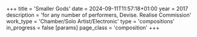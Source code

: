 +++
title = 'Smaller Gods'
date = 2024-09-11T11:57:18+01:00
year = 2017
description = 'for any number of performers, Devise. Realise Commission'
work_type = 'Chamber/Solo Artist/Electronic'
type = 'compositions'
in_progress = false
[params]
    page_class = 'composition'
+++
